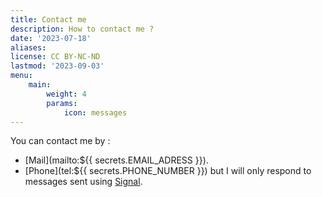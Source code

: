 ```yaml
---
title: Contact me
description: How to contact me ?
date: '2023-07-18'
aliases:
license: CC BY-NC-ND
lastmod: '2023-09-03'
menu:
    main:
        weight: 4
        params:
            icon: messages
---
```


You can contact me by :
- [Mail](mailto:${{ secrets.EMAIL_ADRESS }}).
- [Phone](tel:${{ secrets.PHONE_NUMBER }}) but I will only respond to messages sent using [Signal](https://www.signal.org/).